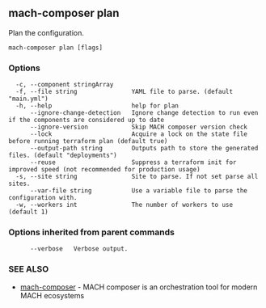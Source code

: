 ## mach-composer plan

Plan the configuration.

```
mach-composer plan [flags]
```

### Options

```
  -c, --component stringArray     
  -f, --file string               YAML file to parse. (default "main.yml")
  -h, --help                      help for plan
      --ignore-change-detection   Ignore change detection to run even if the components are considered up to date
      --ignore-version            Skip MACH composer version check
      --lock                      Acquire a lock on the state file before running terraform plan (default true)
      --output-path string        Outputs path to store the generated files. (default "deployments")
      --reuse                     Suppress a terraform init for improved speed (not recommended for production usage)
  -s, --site string               Site to parse. If not set parse all sites.
      --var-file string           Use a variable file to parse the configuration with.
  -w, --workers int               The number of workers to use (default 1)
```

### Options inherited from parent commands

```
      --verbose   Verbose output.
```

### SEE ALSO

* [mach-composer](mach-composer.md)	 - MACH composer is an orchestration tool for modern MACH ecosystems

